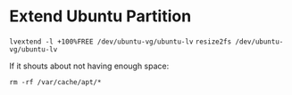 # Extend Ubuntu Partition

`lvextend -l +100%FREE /dev/ubuntu-vg/ubuntu-lv`
`resize2fs /dev/ubuntu-vg/ubuntu-lv`

If it shouts about not having enough space:

`rm -rf /var/cache/apt/*`